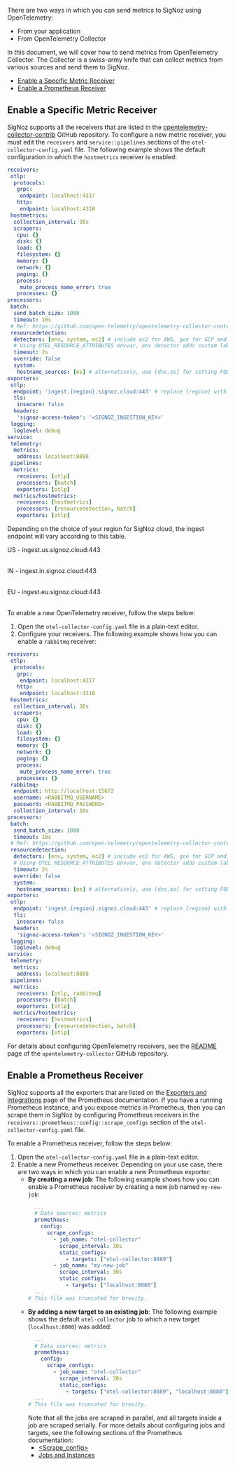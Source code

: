There are two ways in which you can send metrics to SigNoz using OpenTelemetry:

- From your application
- From OpenTelemetry Collector

In this document, we will cover how to send metrics from OpenTelemetry Collector. The Collector is a swiss-army knife that can collect metrics from various sources and send them to SigNoz.

- [Enable a Specific Metric Receiver](#enable-a-specific-metric-receiver)
- [Enable a Prometheus Receiver](#enable-a-prometheus-receiver)

## Enable a Specific Metric Receiver

SigNoz supports all the receivers that are listed in the [opentelemetry-collector-contrib](https://github.com/open-telemetry/opentelemetry-collector-contrib/tree/main/receiver) GitHub repository. To configure a new metric receiver, you must edit the `receivers` and `service::pipelines` sections of the `otel-collector-config.yaml` file. The following example shows the default configuration in which the `hostmetrics` receiver is enabled:

```yaml {8-20,52}
receivers:
 otlp:
  protocols:
   grpc:
    endpoint: localhost:4317
   http:
    endpoint: localhost:4318
 hostmetrics:
  collection_interval: 30s
  scrapers:
   cpu: {}
   disk: {}
   load: {}
   filesystem: {}
   memory: {}
   network: {}
   paging: {}
   process:
    mute_process_name_error: true
   processes: {}
processors:
 batch:
  send_batch_size: 1000
  timeout: 10s
 # Ref: https://github.com/open-telemetry/opentelemetry-collector-contrib/blob/main/processor/resourcedetectionprocessor/README.md
 resourcedetection:
  detectors: [env, system, ec2] # include ec2 for AWS, gce for GCP and azure for Azure.
  # Using OTEL_RESOURCE_ATTRIBUTES envvar, env detector adds custom labels.
  timeout: 2s
  override: false
  system:
   hostname_sources: [os] # alternatively, use [dns,os] for setting FQDN as host.name and os as fallback
exporters:
 otlp:
  endpoint: 'ingest.{region}.signoz.cloud:443' # replace {region} with your region
  tls:
   insecure: false
  headers:
   'signoz-access-token': '<SIGNOZ_INGESTION_KEY>'
 logging:
  loglevel: debug
service:
 telemetry:
  metrics:
   address: localhost:8888
 pipelines:
  metrics:
   receivers: [otlp]
   processors: [batch]
   exporters: [otlp]
  metrics/hostmetrics:
   receivers: [hostmetrics]
   processors: [resourcedetection, batch]
   exporters: [otlp]
```

Depending on the choice of your region for SigNoz cloud, the ingest endpoint will vary according to this table.

US - ingest.us.signoz.cloud:443 <br></br>

IN - ingest.in.signoz.cloud:443 <br></br>

EU - ingest.eu.signoz.cloud:443 <br></br>

To enable a new OpenTelemetry receiver, follow the steps below:

1. Open the `otel-collector-config.yaml` file in a plain-text editor.
2. Configure your receivers. The following example shows how you can enable a `rabbitmq` receiver:

```yaml {21-25,53}
receivers:
 otlp:
  protocols:
   grpc:
    endpoint: localhost:4317
   http:
    endpoint: localhost:4318
 hostmetrics:
  collection_interval: 30s
  scrapers:
   cpu: {}
   disk: {}
   load: {}
   filesystem: {}
   memory: {}
   network: {}
   paging: {}
   process:
    mute_process_name_error: true
   processes: {}
 rabbitmq:
  endpoint: http://localhost:15672
  username: <RABBITMQ_USERNAME>
  password: <RABBITMQ_PASSWORD>
  collection_interval: 10s
processors:
 batch:
  send_batch_size: 1000
  timeout: 10s
 # Ref: https://github.com/open-telemetry/opentelemetry-collector-contrib/blob/main/processor/resourcedetectionprocessor/README.md
 resourcedetection:
  detectors: [env, system, ec2] # include ec2 for AWS, gce for GCP and azure for Azure.
  # Using OTEL_RESOURCE_ATTRIBUTES envvar, env detector adds custom labels.
  timeout: 2s
  override: false
  system:
   hostname_sources: [os] # alternatively, use [dns,os] for setting FQDN as host.name and os as fallback
exporters:
 otlp:
  endpoint: 'ingest.{region}.signoz.cloud:443' # replace {region} with your region
  tls:
   insecure: false
  headers:
   'signoz-access-token': '<SIGNOZ_INGESTION_KEY>'
 logging:
  loglevel: debug
service:
 telemetry:
  metrics:
   address: localhost:8888
 pipelines:
  metrics:
   receivers: [otlp, rabbitmq]
   processors: [batch]
   exporters: [otlp]
  metrics/hostmetrics:
   receivers: [hostmetrics]
   processors: [resourcedetection, batch]
   exporters: [otlp]
```

For details about configuring OpenTelemetry receivers, see the [README](https://github.com/open-telemetry/opentelemetry-collector/blob/main/receiver/README.md) page of the `opentelemetry-collector` GitHub repository.

## Enable a Prometheus Receiver

SigNoz supports all the exporters that are listed on the [Exporters and Integrations](https://prometheus.io/docs/instrumenting/exporters/) page of the Prometheus documentation. If you have a running Prometheus instance, and you expose metrics in Prometheus, then you can scrape them in SigNoz by configuring Prometheus receivers in the `receivers::prometheus::config::scrape_configs` section of the `otel-collector-config.yaml` file.

To enable a Prometheus receiver, follow the steps below:

1. Open the `otel-collector-config.yaml` file in a plain-text editor.
2. Enable a new Prometheus receiver. Depending on your use case, there are two ways in which you can enable a new Prometheus exporter:
   - **By creating a new job**: The following example shows how you can enable a Prometheus receiver by creating a new job named `my-new-job`:
     ```yaml {10-13}
       ...
       # Data sources: metrics
       prometheus:
         config:
           scrape_configs:
             - job_name: "otel-collector"
               scrape_interval: 30s
               static_configs:
                 - targets: ["otel-collector:8889"]
             - job_name: "my-new-job"
               scrape_interval: 30s
               static_configs:
                 - targets: ["localhost:8080"]
       ...
     # This file was truncated for brevity.
     ```
   - **By adding a new target to an existing job**: The following example shows the default `otel-collector` job to which a new target (`localhost:8080`) was added:
     ```yaml {9}
       ...
       # Data sources: metrics
       prometheus:
         config:
           scrape_configs:
             - job_name: "otel-collector"
               scrape_interval: 30s
               static_configs:
                 - targets: ["otel-collector:8889", "localhost:8080"]
       ...
     # This file was truncated for brevity.
     ```
     Note that all the jobs are scraped in parallel, and all targets inside a job are scraped serially. For more details about configuring jobs and targets, see the following sections of the Prometheus documentation:
     - [<Scrape_config>](https://prometheus.io/docs/prometheus/latest/configuration/configuration/#scrape_config)
     - [Jobs and Instances](https://prometheus.io/docs/concepts/jobs_instances/)
